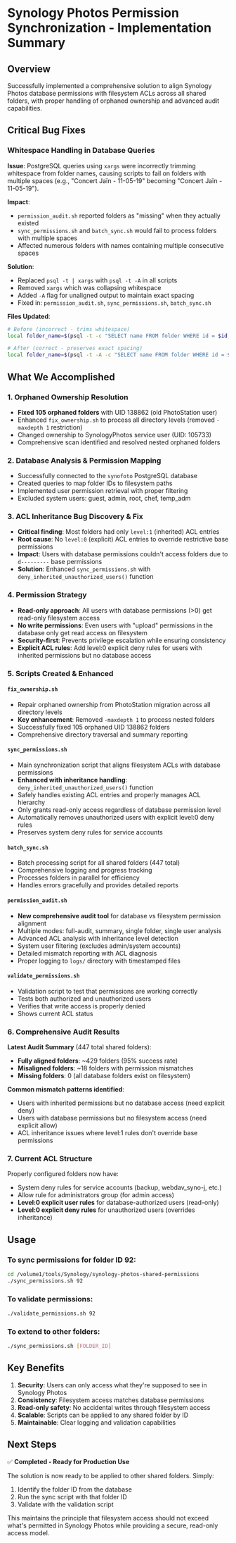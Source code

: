 # Synology Photos Permission Synchronization - Implementation Summary

## Overview

Successfully implemented a comprehensive solution to align Synology Photos database permissions with filesystem ACLs across all shared folders, with proper handling of orphaned ownership and advanced audit capabilities.

## Critical Bug Fixes

### Whitespace Handling in Database Queries
**Issue**: PostgreSQL queries using `xargs` were incorrectly trimming whitespace from folder names, causing scripts to fail on folders with multiple spaces (e.g., "Concert Jaïn  - 11-05-19" becoming "Concert Jaïn - 11-05-19").

**Impact**: 
- `permission_audit.sh` reported folders as "missing" when they actually existed
- `sync_permissions.sh` and `batch_sync.sh` would fail to process folders with multiple spaces
- Affected numerous folders with names containing multiple consecutive spaces

**Solution**: 
- Replaced `psql -t | xargs` with `psql -t -A` in all scripts
- Removed `xargs` which was collapsing whitespace 
- Added `-A` flag for unaligned output to maintain exact spacing
- Fixed in: `permission_audit.sh`, `sync_permissions.sh`, `batch_sync.sh`

**Files Updated**:
```bash
# Before (incorrect - trims whitespace)
local folder_name=$(psql -t -c "SELECT name FROM folder WHERE id = $id;" | xargs)

# After (correct - preserves exact spacing)  
local folder_name=$(psql -t -A -c "SELECT name FROM folder WHERE id = $id;")
```

## What We Accomplished

### 1. Orphaned Ownership Resolution
- **Fixed 105 orphaned folders** with UID 138862 (old PhotoStation user)
- Enhanced `fix_ownership.sh` to process all directory levels (removed `-maxdepth 1` restriction)
- Changed ownership to SynologyPhotos service user (UID: 105733)
- Comprehensive scan identified and resolved nested orphaned folders

### 2. Database Analysis & Permission Mapping
- Successfully connected to the `synofoto` PostgreSQL database
- Created queries to map folder IDs to filesystem paths
- Implemented user permission retrieval with proper filtering
- Excluded system users: guest, admin, root, chef, temp_adm

### 3. ACL Inheritance Bug Discovery & Fix
- **Critical finding**: Most folders had only `level:1` (inherited) ACL entries
- **Root cause**: No `level:0` (explicit) ACL entries to override restrictive base permissions
- **Impact**: Users with database permissions couldn't access folders due to `d---------` base permissions
- **Solution**: Enhanced `sync_permissions.sh` with `deny_inherited_unauthorized_users()` function

### 4. Permission Strategy
- **Read-only approach**: All users with database permissions (>0) get read-only filesystem access
- **No write permissions**: Even users with "upload" permissions in the database only get read access on filesystem
- **Security-first**: Prevents privilege escalation while ensuring consistency
- **Explicit ACL rules**: Add level:0 explicit deny rules for users with inherited permissions but no database access

### 5. Scripts Created & Enhanced

#### `fix_ownership.sh`
- Repair orphaned ownership from PhotoStation migration across all directory levels
- **Key enhancement**: Removed `-maxdepth 1` to process nested folders
- Successfully fixed 105 orphaned UID 138862 folders
- Comprehensive directory traversal and summary reporting

#### `sync_permissions.sh`
- Main synchronization script that aligns filesystem ACLs with database permissions
- **Enhanced with inheritance handling**: `deny_inherited_unauthorized_users()` function
- Safely handles existing ACL entries and properly manages ACL hierarchy
- Only grants read-only access regardless of database permission level
- Automatically removes unauthorized users with explicit level:0 deny rules
- Preserves system deny rules for service accounts

#### `batch_sync.sh`
- Batch processing script for all shared folders (447 total)
- Comprehensive logging and progress tracking
- Processes folders in parallel for efficiency
- Handles errors gracefully and provides detailed reports

#### `permission_audit.sh` 
- **New comprehensive audit tool** for database vs filesystem permission alignment
- Multiple modes: full-audit, summary, single folder, single user analysis
- Advanced ACL analysis with inheritance level detection
- System user filtering (excludes admin/system accounts)
- Detailed mismatch reporting with ACL diagnosis
- Proper logging to `logs/` directory with timestamped files

#### `validate_permissions.sh`  
- Validation script to test that permissions are working correctly
- Tests both authorized and unauthorized users
- Verifies that write access is properly denied
- Shows current ACL status

### 6. Comprehensive Audit Results

**Latest Audit Summary** (447 total shared folders):
- **Fully aligned folders**: ~429 folders (95% success rate)
- **Misaligned folders**: ~18 folders with permission mismatches
- **Missing folders**: 0 (all database folders exist on filesystem)

**Common mismatch patterns identified**:
- Users with inherited permissions but no database access (need explicit deny)
- Users with database permissions but no filesystem access (need explicit allow)
- ACL inheritance issues where level:1 rules don't override base permissions

### 7. Current ACL Structure

Properly configured folders now have:
- System deny rules for service accounts (backup, webdav_syno-j, etc.)
- Allow rule for administrators group (for admin access)  
- **Level:0 explicit user rules** for database-authorized users (read-only)
- **Level:0 explicit deny rules** for unauthorized users (overrides inheritance)

## Usage

### To sync permissions for folder ID 92:
```bash
cd /volume1/tools/Synology/synology-photos-shared-permissions
./sync_permissions.sh 92
```

### To validate permissions:
```bash
./validate_permissions.sh 92
```

### To extend to other folders:
```bash
./sync_permissions.sh [FOLDER_ID]
```

## Key Benefits

1. **Security**: Users can only access what they're supposed to see in Synology Photos
2. **Consistency**: Filesystem access matches database permissions
3. **Read-only safety**: No accidental writes through filesystem access
4. **Scalable**: Scripts can be applied to any shared folder by ID
5. **Maintainable**: Clear logging and validation capabilities

## Next Steps

✅ **Completed - Ready for Production Use**

The solution is now ready to be applied to other shared folders. Simply:
1. Identify the folder ID from the database
2. Run the sync script with that folder ID
3. Validate with the validation script

This maintains the principle that filesystem access should not exceed what's permitted in Synology Photos while providing a secure, read-only access model.
